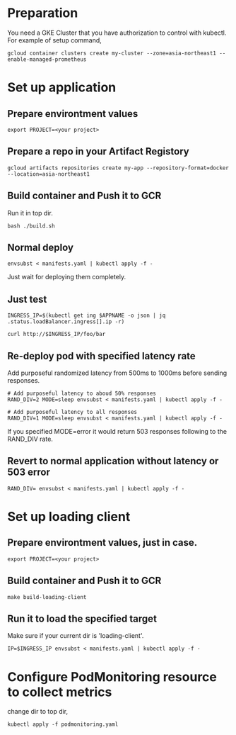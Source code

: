 # Preparation
You need a GKE Cluster that you have authorization to control with kubectl.
For example of setup command,
```
gcloud container clusters create my-cluster --zone=asia-northeast1 --enable-managed-prometheus
```

# Set up application
## Prepare environtment values
```
export PROJECT=<your project>
```

## Prepare a repo in your Artifact Registory
```
gcloud artifacts repositories create my-app --repository-format=docker --location=asia-northeast1
```

## Build container and Push it to GCR
Run it in top dir.
```
bash ./build.sh
```

## Normal deploy
```
envsubst < manifests.yaml | kubectl apply -f -
```
Just wait for deploying them completely.

## Just test
```
INGRESS_IP=$(kubectl get ing $APPNAME -o json | jq .status.loadBalancer.ingress[].ip -r)

curl http://$INGRESS_IP/foo/bar
```

## Re-deploy pod with specified latency rate
Add purposeful randomized latency from 500ms to 1000ms before sending responses.
```
# Add purposeful latency to aboud 50% responses
RAND_DIV=2 MODE=sleep envsubst < manifests.yaml | kubectl apply -f -

# Add purposeful latency to all responses
RAND_DIV=1 MODE=sleep envsubst < manifests.yaml | kubectl apply -f -
```
If you specified MODE=error it would return 503 responses following to the RAND_DIV rate.

## Revert to normal application without latency or 503 error
```
RAND_DIV= envsubst < manifests.yaml | kubectl apply -f -
```


# Set up loading client

## Prepare environtment values, just in case.
```
export PROJECT=<your project>
```

## Build container and Push it to GCR
```
make build-loading-client
```

## Run it to load the specified target
Make sure if your current dir is 'loading-client'.
```
IP=$INGRESS_IP envsubst < manifests.yaml | kubectl apply -f -
```

# Configure PodMonitoring resource to collect metrics
change dir to top dir,
```
kubectl apply -f podmonitoring.yaml
```


